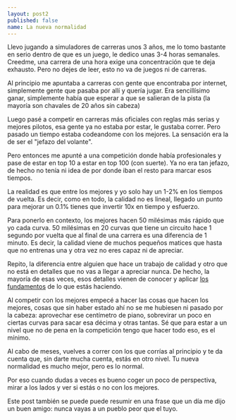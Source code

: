 ```yaml
---
layout: post2
published: false
name: La nueva normalidad
---
```


Llevo jugando a simuladores de carreras unos 3 años, me lo tomo bastante en serio dentro de que es un juego, le dedico unas 3-4 horas semanales. Creedme, una carrera de una hora exige una concentración que te deja exhausto. Pero no dejes de leer, esto no va de juegos ni de carreras.

Al principio me apuntaba a carreras con gente que encontraba por internet, simplemente gente que pasaba por allí y quería jugar. Era sencillísimo ganar, simplemente había que esperar a que se salieran de la pista (la mayoría son chavales de 20 años sin cabeza)

Luego pasé a competir en carreras más oficiales con reglas más serias y mejores pilotos, esa gente ya no estaba por estar, le gustaba correr. Pero pasado un tiempo estaba codeandome con los mejores. La sensación era la de ser el "jefazo del volante".

Pero entonces me apunté a una competición donde había profesionales y pase de estar en top 10 a estar en top 100 (con suerte). Ya no era tan jefazo, de hecho no tenía ni idea de por donde iban el resto para marcar esos tiempos.

La realidad es que entre los mejores y yo solo hay un 1-2% en los tiempos de vuelta. Es decir, como en todo, la calidad no es lineal, llegado un punto para mejorar un 0.1% tienes que invertir 10x en tiempo y esfuerzo.

Para ponerlo en contexto, los mejores hacen 50 milésimas más rápido que yo cada curva. 50 milésimas en 20 curvas que tiene un circuito hace 1 segundo por vuelta que al final de una carrera es una diferencia de 1 minuto. Es decir, la calidad viene de muchos pequeños matices que hasta que no entrenas una y otra vez no eres capaz ni de apreciar.

Repito, la diferencia entre alguien que hace un trabajo de calidad y otro que no está en detalles que no vas a llegar a apreciar nunca. De hecho, la mayoría de esas veces, esos detalles vienen de conocer y aplicar [los fundamentos](/2019/11/03/los-fundamentos.html) de lo que estás haciendo.

Al competir con los mejores empecé a hacer las cosas que hacen los mejores, cosas que sin haber estado ahí no se me hubiesen ni pasado por la cabeza: aprovechar ese centímetro de piano, sobrevirar un poco en ciertas curvas para sacar esa décima y otras tantas. Sé que para estar a un nivel que no de pena en la competición tengo que hacer todo eso, es el mínimo.

Al cabo de meses, vuelves a correr con los que corrías al principio y te da cuenta que, sin darte mucha cuenta, estás en otro nivel. Tu nueva normalidad es mucho mejor, pero es lo normal.

Por eso cuando dudas a veces es bueno coger un poco de perspectiva, mirar a los lados y ver si estás o no con los mejores.

Este post también se puede puede resumir en una frase que un día me dijo un buen amigo: nunca vayas a un pueblo peor que el tuyo.



